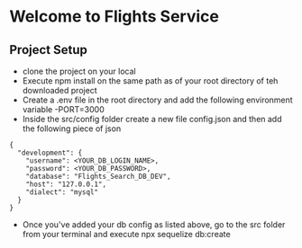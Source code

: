 # Welcome to Flights Service

## Project Setup
- clone the project on your local
- Execute npm install on the same path as of your root directory of teh downloaded project
- Create a .env file in the root directory and add the following environment variable
    -PORT=3000
- Inside the src/config folder create a new file config.json and then add the following piece of json
```
{
  "development": {
    "username": <YOUR_DB_LOGIN_NAME>,
    "password": <YOUR_DB_PASSWORD>,
    "database": "Flights_Search_DB_DEV",
    "host": "127.0.0.1",
    "dialect": "mysql"
  }
}

```
- Once you've added your db config as listed above, go to the src folder from your terminal and execute npx sequelize db:create
```
